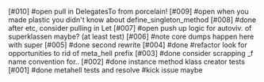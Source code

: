 [#010] #open pull in DelegatesTo from porcelain!
[#009] #open when you made plastic you didn't know about define_singleton_method
[#008]       #done after etc, consider pulling in Let
[#007] #open push up logic for autoviv. of superklassen maybe? (at least test)
[#006]       #note core dumps happen here with super
[#005]       #done second rewrite
[#004]       #done #refactor look for opportunities to rid of meta_hell prefix
[#003]       #done consider scrapping _f name convention for..
[#002]       #done instance method klass creator tests
[#001]       #done metahell tests and resolve #kick issue maybe
